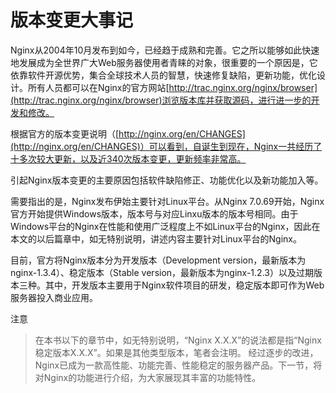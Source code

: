 # 版本变更大事记

Nginx从2004年10月发布到如今，已经趋于成熟和完善。它之所以能够如此快速地发展成为全世界广大Web服务器使用者青睐的对象，很重要的一个原因是，它依靠软件开源优势，集合全球技术人员的智慧，快速修复缺陷，更新功能，优化设计。所有人员都可以在Nginx的官方网站[http://trac.nginx.org/nginx/browser](http://trac.nginx.org/nginx/browser)浏览版本库并获取源码，进行进一步的开发和修改。

根据官方的版本变更说明（[http://nginx.org/en/CHANGES](http://nginx.org/en/CHANGES)）可以看到，自诞生到现在，Nginx一共经历了十多次较大更新，以及近340次版本变更，更新频率非常高。

引起Nginx版本变更的主要原因包括软件缺陷修正、功能优化以及新功能加入等。

需要指出的是，Nginx发布伊始主要针对Linux平台。从Nginx 7.0.69开始，Nginx官方开始提供Windows版本，版本号与对应Linxu版本的版本号相同。由于Windows平台的Nginx在性能和使用广泛程度上不如Linux平台的Nginx，因此在本文的以后篇章中，如无特别说明，讲述内容主要针对Linux平台的Nginx。

目前，官方将Nginx版本分为开发版本（Development version，最新版本为nginx-1.3.4）、稳定版本（Stable version，最新版本为nginx-1.2.3）以及过期版本三种。其中，开发版本主要用于Nginx软件项目的研发，稳定版本即可作为Web服务器投入商业应用。

注意
>在本书以下的章节中，如无特别说明，“Nginx X.X.X”的说法都是指“Nginx稳定版本X.X.X”。如果是其他类型版本，笔者会注明。
经过逐步的改进，Nginx已成为一款高性能、功能完善、性能稳定的服务器产品。下一节，将对Nginx的功能进行介绍，为大家展现其丰富的功能特性。